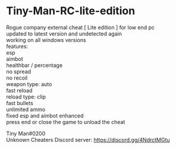 # Tiny-Man-RC-lite-edition

Rogue company external cheat [ Lite edition ] for low end pc
\
updated to latest version and undetected again
\
working on all windows versions
\
features:
\
esp
\
aimbot
\
healthbar / percentage
\
no spread
\
no recoil
\
weapon type: auto
\
fast reload
\
reload type: clip
\
fast bullets
\
unlimited ammo
\
fixed esp and aimbot enhanced
\
press end or close the game to unload the cheat


Tiny Man#0200
\
Unknown Cheaters Discord server: https://discord.gg/4NdrctMGtu
